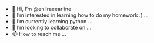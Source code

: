 - 👋 Hi, I’m @enilraeearline
- 👀 I’m interested in learning how to do my homework :) ...
- 🌱 I’m currently learning python ...
- 💞️ I’m looking to collaborate on ...
- 📫 How to reach me ...

<!---
enilraeearline/enilraeearline is a ✨ special ✨ repository because its `README.md` (this file) appears on your GitHub profile.
You can click the Preview link to take a look at your changes.
--->
